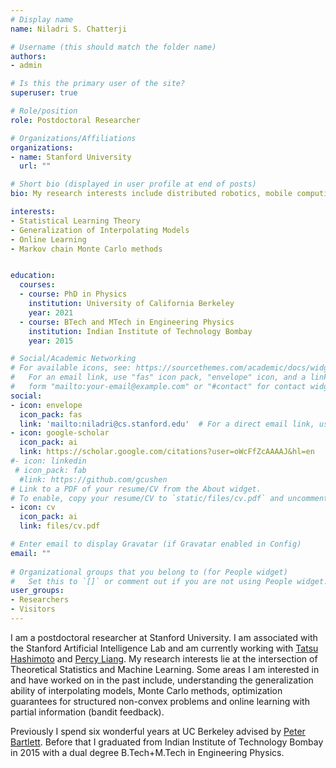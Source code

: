 ```yaml
---
# Display name
name: Niladri S. Chatterji

# Username (this should match the folder name)
authors:
- admin

# Is this the primary user of the site?
superuser: true

# Role/position
role: Postdoctoral Researcher

# Organizations/Affiliations
organizations:
- name: Stanford University
  url: ""

# Short bio (displayed in user profile at end of posts)
bio: My research interests include distributed robotics, mobile computing and programmable matter.

interests:
- Statistical Learning Theory
- Generalization of Interpolating Models
- Online Learning
- Markov chain Monte Carlo methods


education:
  courses:
  - course: PhD in Physics
    institution: University of California Berkeley
    year: 2021
  - course: BTech and MTech in Engineering Physics
    institution: Indian Institute of Technology Bombay
    year: 2015

# Social/Academic Networking
# For available icons, see: https://sourcethemes.com/academic/docs/widgets/#icons
#   For an email link, use "fas" icon pack, "envelope" icon, and a link in the
#   form "mailto:your-email@example.com" or "#contact" for contact widget.
social:
- icon: envelope
  icon_pack: fas
  link: 'mailto:niladri@cs.stanford.edu'  # For a direct email link, use "mailto:test@example.org".
- icon: google-scholar
  icon_pack: ai
  link: https://scholar.google.com/citations?user=oWcFfZcAAAAJ&hl=en
#- icon: linkedin
 # icon_pack: fab
  #link: https://github.com/gcushen
# Link to a PDF of your resume/CV from the About widget.
# To enable, copy your resume/CV to `static/files/cv.pdf` and uncomment the lines below.  
- icon: cv
  icon_pack: ai
  link: files/cv.pdf

# Enter email to display Gravatar (if Gravatar enabled in Config)
email: ""
  
# Organizational groups that you belong to (for People widget)
#   Set this to `[]` or comment out if you are not using People widget.  
user_groups:
- Researchers
- Visitors
---
```


I am a postdoctoral researcher at Stanford University. I am associated with the Stanford Artificial Intelligence Lab and am currently working with <a href="https://thashim.github.io/" target="_blank">Tatsu Hashimoto</a> and <a href="https://cs.stanford.edu/~pliang/" target="_blank">Percy Liang</a>. My research interests lie at the intersection of Theoretical Statistics and Machine Learning. Some areas I am interested in and have worked on in the past include, understanding the generalization ability of interpolating models, Monte Carlo methods, optimization guarantees for structured non-convex problems and online learning with partial information (bandit feedback).

Previously I spend six wonderful years at UC Berkeley advised by <a href="https://www.stat.berkeley.edu/~bartlett/" target="_blank">Peter Bartlett</a>. Before that I graduated from Indian Institute of Technology Bombay in 2015 with a dual degree B.Tech+M.Tech in Engineering Physics.